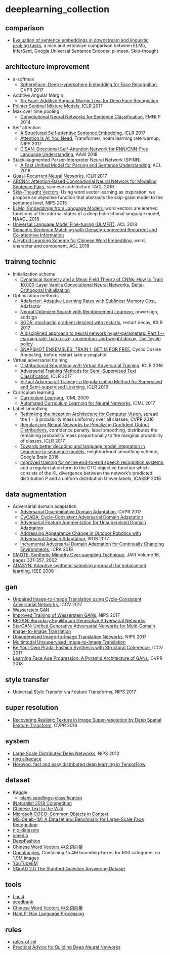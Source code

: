 # deeplearning_collection
## comparison
- [Evaluation of sentence embeddings in downstream and linguistic probing tasks](https://arxiv.org/abs/1806.06259), a nice and extensive comparison between ELMo, InferSent, Google Universal Sentence Encoder, p-mean, Skip-thought
## architecture improvement
- a-softmax
  - [SphereFace: Deep Hypersphere Embedding for Face Recognition](https://arxiv.org/abs/1704.08063), CVPR 2017
- Additive Angular Margin
  - [ArcFace: Additive Angular Margin Loss for Deep Face Recognition](https://arxiv.org/abs/1801.07698)
- [Pointer Sentinel Mixture Models](https://arxiv.org/abs/1609.07843), ICLR 2017
- Max over time pooling
  - [Convolutional Neural Networks for Sentence Classification](https://arxiv.org/abs/1408.5882), EMNLP 2014
- Self attention
  - [A Structured Self-attentive Sentence Embedding](https://arxiv.org/abs/1703.03130), ICLR 2017
  - [Attention Is All You Need](https://arxiv.org/abs/1706.03762), Transformer, noam learning rate warnup, NIPS 2017
  - [DiSAN: Directional Self-Attention Network for RNN/CNN-Free Language Understanding](https://arxiv.org/abs/1709.04696), AAAI 2018
- Stack-augmented Parser-Interpreter Neural Network (SPINN)
  - [A Fast Unified Model for Parsing and Sentence Understanding](https://arxiv.org/abs/1603.06021), ACL 2016
- [Quasi-Recurrent Neural Networks](https://arxiv.org/abs/1611.01576), ICLR 2017
- [ABCNN: Attention-Based Convolutional Neural Network for Modeling Sentence Pairs](https://arxiv.org/abs/1512.05193v4), siamese architecture TACL 2016
- [Skip-Thought Vectors](https://arxiv.org/abs/1506.06726), Using word vector learning as inspiration, we
propose an objective function that abstracts the skip-gram model to the sentence level. NIPS 2015
- [ELMo, Embeddings from Language Models](https://arxiv.org/abs/1802.05365), word vectors are learned functions of the internal states of a deep bidirectional language model, NAACL 2018
- [Universal Language Model Fine-tuning (ULMFiT)](https://arxiv.org/abs/1801.06146), ACL 2018
- [Semantic Sentence Matching with Densely-connected Recurrent and Co-attentive Information](https://arxiv.org/abs/1805.11360)
- [A Hybrid Learning Scheme for Chinese Word Embedding](http://www.aclweb.org/anthology/W18-3011), word, character and component, ACL 2018

## training technic
- Initialization scheme
  - [Dynamical Isometry and a Mean Field Theory of CNNs: How to Train 10,000-Layer Vanilla Convolutional Neural Networks](https://arxiv.org/abs/1806.05393), [Delta-Orthogonal Initialization](https://www.tensorflow.org/api_docs/python/tf/contrib/framework/convolutional_delta_orthogonal)
- Optimization methods
  - [Adafactor: Adaptive Learning Rates with Sublinear Memory Cost](https://arxiv.org/abs/1804.04235), Adafactor
  - [Neural Optimizer Search with Reinforcement Learning](https://arxiv.org/abs/1709.07417), powersign, addsign
  - [SGDR: stochastic gradient descent with restarts](https://arxiv.org/abs/1608.03983), restart decay, ICLR 2017
  - [A disciplined approach to neural network hyper-parameters: Part 1 -- learning rate, batch size, momentum, and weight decay](https://arxiv.org/abs/1803.09820), [The 1cycle policy](https://sgugger.github.io/the-1cycle-policy.html#the-1cycle-policy)
  - [SNAPSHOT ENSEMBLES: TRAIN 1, GET M FOR FREE](https://arxiv.org/abs/1704.00109), Cyclic Cosine Annealing, before restart take a snapshot
- Virtual adversarial training
  - [Distributional Smoothing with Virtual Adversarial Training](https://arxiv.org/abs/1507.00677), ICLR 2016
  - [Adversarial Training Methods for Semi-Supervised Text Classification](https://arxiv.org/abs/1605.07725), ICLR 2017
  - [Virtual Adversarial Training: a Regularization Method for Supervised and Semi-supervised Learning](https://arxiv.org/abs/1704.03976), ICLR 2016
- Curriculum learning
  - [Curriculum Learning](https://ronan.collobert.com/pub/matos/2009_curriculum_icml.pdf), ICML 2009
  - [Automated Curriculum Learning for Neural Networks](https://arxiv.org/abs/1704.03003), ICML 2017
- Label smoothing
  - [Rethinking the Inception Architecture for Computer Vision](https://arxiv.org/abs/1512.00567), spread the 1 − β probability mass uniformly over all classes, CVPR 2016
  - [Regularizing Neural Networks by Penalizing Confident Output Distributions](https://arxiv.org/abs/1701.06548),  confidence penalty, label smoothing, distributes the remaining probability mass proportionally to the marginal probability of classes, ICLR 2017
  - [Towards better decoding and language model integration in sequence to sequence models](https://arxiv.org/abs/1612.02695), neighborhood smoothing scheme, Google Brain 2016
  - [Improved training for online end-to-end speech recognition systems](https://arxiv.org/abs/1711.02212), add a regularization term to the CTC objective function which consists of the KL divergence between the network’s predicted distribution P and a uniform distribution U over labels, ICASSP 2018

## data augmentation
- Adversarial domain adaptation
  - [Adversarial Discriminative Domain Adaptation](https://arxiv.org/abs/1702.05464), CVPR 2017
  - [CyCADA: Cycle-Consistent Adversarial Domain Adaptation](https://arxiv.org/abs/1711.03213)
  - [Adversarial Feature Augmentation for Unsupervised Domain Adaptation](https://arxiv.org/abs/1711.08561)
  - [Addressing Appearance Change in Outdoor Robotics with Adversarial Domain Adaptation](https://arxiv.org/abs/1703.01461), IROS 2017
  - [Incremental Adversarial Domain Adaptation for Continually Changing Environments](https://arxiv.org/abs/1712.07436), ICRA 2018
 - [SMOTE: Synthetic Minority Over-sampling Technique](https://arxiv.org/abs/1106.1813), JAIR Volume 16, pages 321-357, 2002
 - [ADASYN: Adaptive synthetic sampling approach for imbalanced learning](http://sci2s.ugr.es/keel/pdf/algorithm/congreso/2008-He-ieee.pdf), IEEE 2008

## gan
- [Unpaired Image-to-Image Translation using Cycle-Consistent Adversarial Networks](https://arxiv.org/abs/1703.10593), ICCV 2017
- [Wasserstein GAN](https://arxiv.org/abs/1701.07875)
- [Improved Training of Wasserstein GANs](https://arxiv.org/abs/1704.00028), NIPS 2017
- [BEGAN: Boundary Equilibrium Generative Adversarial Networks](https://arxiv.org/abs/1703.10717)
- [StarGAN: Unified Generative Adversarial Networks for Multi-Domain Image-to-Image Translation](https://arxiv.org/abs/1711.09020)
- [Unsupervised Image-to-Image Translation Networks](https://arxiv.org/abs/1703.00848), NIPS 2017
- [Multimodal Unsupervised Image-to-Image Translation](https://arxiv.org/abs/1804.04732)
- [Be Your Own Prada: Fashion Synthesis with Structural Coherence](https://arxiv.org/abs/1710.07346), ICCV 2017
- [Learning Face Age Progression: A Pyramid Architecture of GANs](https://arxiv.org/abs/1711.10352), CVPR 2018

## style transfer
- [Universal Style Transfer via Feature Transforms](https://arxiv.org/abs/1705.08086), NIPS 2017

## super resolution
- [Recovering Realistic Texture in Image Super-resolution by Deep Spatial Feature Transform](https://github.com/xinntao/CVPR18-SFTGAN), CVPR 2018

## system
- [Large Scale Distributed Deep Networks](https://static.googleusercontent.com/media/research.google.com/en//archive/large_deep_networks_nips2012.pdf), NIPS 2012
- [ring allreduce](http://research.baidu.com/bringing-hpc-techniques-deep-learning/)
- [Horovod: fast and easy distributed deep learning in TensorFlow](https://arxiv.org/abs/1802.05799)

## dataset
- Kaggle
  - [plant-seedlings-classification](https://www.kaggle.com/c/plant-seedlings-classification/data)
- [iNaturalist 2018 Competition](https://github.com/visipedia/inat_comp)
- [Chinese Text in the Wild](https://arxiv.org/abs/1803.00085v1)
- [Microsoft COCO: Common Objects in Context](https://arxiv.org/abs/1405.0312)
- [MS-Celeb-1M: A Dataset and Benchmark for Large-Scale Face Recognition](https://arxiv.org/abs/1607.08221)
- [nlp-datasets](https://github.com/niderhoff/nlp-datasets/blob/master/README.md)
- [xmedia](http://www.icst.pku.edu.cn/mipl/xmedia/)
- [DeepFashion](http://mmlab.ie.cuhk.edu.hk/projects/DeepFashion.html)
- [Chinese Word Vectors 中文词向量](https://github.com/Embedding/Chinese-Word-Vectors)
- [OpenImages](https://storage.googleapis.com/openimages/web/index.html), Containing 15.4M bounding-boxes for 600 categories on 1.9M images
- [YouTube8M](https://research.google.com/youtube8m/)
- [SQuAD 2.0 The Stanford Question Answering Dataset](https://rajpurkar.github.io/SQuAD-explorer/)

## tools
- [Lucid](https://github.com/tensorflow/lucid)
- [seedbank](http://tools.google.com/seedbank/)
- [Chinese Word Vectors 中文词向量](https://github.com/Embedding/Chinese-Word-Vectors)
- [HanLP: Han Language Processing](https://github.com/hankcs/HanLP)

## rules
- [rules-of-ml](https://developers.google.cn/machine-learning/rules-of-ml/)
- [Practical Advice for Building Deep Neural Networks](https://pcc.cs.byu.edu/2017/10/02/practical-advice-for-building-deep-neural-networks/)

